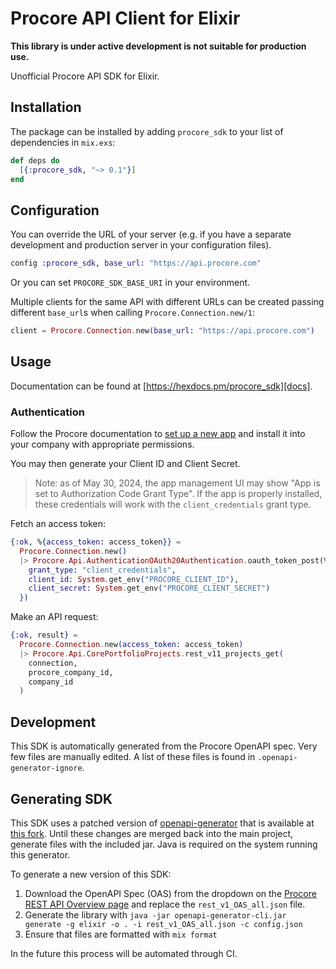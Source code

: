 # Procore API Client for Elixir

**This library is under active development is not suitable for production use.**

Unofficial Procore API SDK for Elixir.

## Installation

The package can be installed by adding `procore_sdk` to your list of dependencies in `mix.exs`:

```elixir
def deps do
  [{:procore_sdk, "~> 0.1"}]
end
```

## Configuration

You can override the URL of your server (e.g. if you have a separate development and production server in your
configuration files).

```elixir
config :procore_sdk, base_url: "https://api.procore.com"
```

Or you can set `PROCORE_SDK_BASE_URI` in your environment.

Multiple clients for the same API with different URLs can be created passing different `base_url`s when calling
`Procore.Connection.new/1`:

```elixir
client = Procore.Connection.new(base_url: "https://api.procore.com")
```

## Usage

Documentation can be found at [https://hexdocs.pm/procore_sdk][docs].

### Authentication

Follow the Procore documentation to [set up a new app](https://developers.procore.com/documentation/building-data-connection-apps) and install it into your company with appropriate permissions.

You may then generate your Client ID and Client Secret.

> Note: as of May 30, 2024, the app management UI may show "App is set to Authorization Code Grant Type". If the app is properly installed, these credentials will work with the `client_credentials` grant type.

Fetch an access token:

```elixir
{:ok, %{access_token: access_token}} =
  Procore.Connection.new()
  |> Procore.Api.AuthenticationOAuth20Authentication.oauth_token_post(%{
    grant_type: "client_credentials",
    client_id: System.get_env("PROCORE_CLIENT_ID"),
    client_secret: System.get_env("PROCORE_CLIENT_SECRET")
  })
```

Make an API request:

```elixir
{:ok, result} =
  Procore.Connection.new(access_token: access_token)
  |> Procore.Api.CorePortfolioProjects.rest_v11_projects_get(
    connection,
    procore_company_id,
    company_id
  )
```

## Development

This SDK is automatically generated from the Procore OpenAPI spec. Very few files are manually edited. A list of these files is found in `.openapi-generator-ignore`.

## Generating SDK

This SDK uses a patched version of [openapi-generator](https://openapi-generator.tech/) that is available at [this fork](https://github.com/ntodd/openapi-generator/tree/ntodd/feature/elixir-improvements). Until these changes are merged back into the main project, generate files with the included jar. Java is required on the system running this generator.

To generate a new version of this SDK:

1. Download the OpenAPI Spec (OAS) from the dropdown on the [Procore REST API Overview page](https://developers.procore.com/reference/rest/v1/docs/rest-api-overview) and replace the `rest_v1_OAS_all.json` file.
2. Generate the library with `java -jar openapi-generator-cli.jar generate -g elixir -o . -i rest_v1_OAS_all.json -c config.json`
3. Ensure that files are formatted with `mix format`

In the future this process will be automated through CI.
